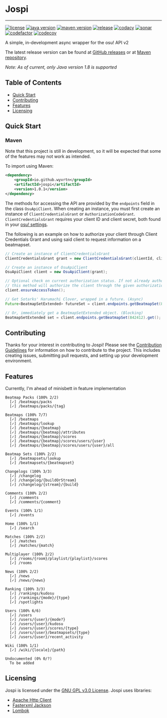 # Jospi

---

[![license][license img]][license]
[![java version](https://img.shields.io/badge/java-1.8-blue)](https://www.oracle.com/java/technologies/downloads/#java8)
[![maven version][mavenbadge img]][mavenbadge]
[![release][release img]][release]
[![codacy][codacy img]][codacy]
[![sonar][sonar img]][sonar]
[![codefactor][codefactor img]][codefactor]
[![codecov][codecov img]][codecov]

A simple, in-development async wrapper for the osu! API v2

The latest release version can be found at
[GitHub releases](https://github.com/wyvrtn/jospi/releases/)
or at [Maven repository](https://central.sonatype.com/artifact/io.github.wyvrtn/jospi/versions).

_Note: As of current, only Java version 1.8 is supported_

## Table of Contents

- [Quick Start](#quick-start)
- [Contributing](#contributing)
- [Features](#features)
- [Licensing](#licensing)

## Quick Start

### Maven

Note that this project is still in development, so it will be expected that some of the features may not work as intended.

To import using Maven:

```xml
<dependency>
    <groupId>io.github.wyvrtn</groupId>
    <artifactId>jospi</artifactId>
    <version>1.0.1</version>
</dependency>
```

The methods for accessing the API are provided by the `endpoints` field in the class `OsuApiClient`. When creating an instance, you must first create an instance of `ClientCredentialsGrant` or `AuthorizationCodeGrant`. `ClientCredentialsGrant` requires your client ID and client secret, both found in your [osu! settings](https://osu.ppy.sh/home/account/edit#oauth).

The following is an example on how to authorize your client through Client Credentials Grant and using said client to request information on a beatmapset.

```java
// Create an instance of ClientCredentialsGrant
ClientCredentialsGrant grant = new ClientCredentialsGrant(clientId, clientSecret);

// Create an instance of OsuApiClient
OsuApiClient client = new OsuApiClient(grant);

// Optional check on current authorization status. If not already authorized,
// this method will authorize the client through the given authorization grant.
client.ensureAccessToken();

// Get Sotarks' Harumachi Clover, wrapped in a future. (Async)
Future<BeatmapSetExtended> futureSet = client.endpoints.getBeatmapSet(842412);

// Or, immediately get a BeatmapSetExtended object. (Blocking)
BeatmapSetExtended set = client.endpoints.getBeatmapSet(842412).get();

```

## Contributing

Thanks for your interest in contributing to Jospi! Please see the
[Contribution Guidelines](https://github.com/wyvrtn/jospi/blob/master/CONTRIBUTING.md)
for information on how to contribute to the project. This includes creating issues, submitting pull
requests, and setting up your development environment.

## Features

Currently, I'm ahead of minisbett in feature implementation

```text
Beatmap Packs (100% 2/2)
  [✓] /beatmaps/packs
  [✓] /beatmaps/packs/{tag}

Beatmaps (100% 7/7)
  [✓] /beatmaps
  [✓] /beatmaps/lookup
  [✓] /beatmaps/{beatmap}
  [✓] /beatmaps/{beatmap}/attributes
  [✓] /beatmaps/{beatmap}/scores
  [✓] /beatmaps/{beatmap}/scores/users/{user}
  [✓] /beatmaps/{beatmap}/scores/users/{user}/all

Beatmap Sets (100% 2/2)
  [✓] /beatmapsets/lookup
  [✓] /beatmapsets/{beatmapset}

Changelogs (100% 3/3)
  [✓] /changelog
  [✓] /changelog/{buildOrStream}
  [✓] /changelog/{stream}/{build}

Comments (100% 2/2)
  [✓] /comments
  [✓] /comments/{comment}

Events (100% 1/1)
  [✓] /events

Home (100% 1/1)
  [✓] /search

Matches (100% 2/2)
  [✓] /matches
  [✓] /matches/{match}

Multiplayer (100% 2/2)
  [✓] /rooms/{room}/playlist/{playlist}/scores
  [✓] /rooms

News (100% 2/2)
  [✓] /news
  [✓] /news/{news}

Ranking (100% 3/3)
  [✓] /rankings/kudosu
  [✓] /rankings/{mode}/{type}
  [✓] /spotlights

Users (100% 6/6)
  [✓] /users
  [✓] /users/{user}/{mode?}
  [✓] /users/{user}/kudosu
  [✓] /users/{user}/scores/{type}
  [✓] /users/{user}/beatmapsets/{type}
  [✓] /users/{user}/recent_activity

Wiki (100% 1/1)
  [✓] /wiki/{locale}/{path}

Undocumented (0% 0/?)
  To be added
```

## Licensing

Jospi is licensed under the [GNU GPL v3.0 License](LICENSE).
Jospi uses libraries:

- [Apache Http Client](https://hc.apache.org/httpcomponents-client-5.4.x/index.html)
- [Fasterxml Jackson](https://github.com/FasterXML/jackson)
- [Lombok](https://projectlombok.org/)

[license]: https://www.gnu.org/licenses/gpl-3.0
[license img]: https://img.shields.io/badge/License-GPLv3-blue.svg
[mavenbadge]: https://central.sonatype.com/artifact/io.github.wyvrtn/jospi
[mavenbadge img]: https://img.shields.io/maven-central/v/io.github.wyvrtn/jospi
[release]: https://github.com/wyvrtn/jospi/releases/latest
[release img]: https://img.shields.io/github/v/release/wyvrtn/jospi?color=b67721
[codacy]: https://app.codacy.com/gh/wyvrtn/jospi/dashboard?utm_source=gh&utm_medium=referral&utm_content=&utm_campaign=Badge_grade
[codacy img]: https://app.codacy.com/project/badge/Grade/d82cfab8be7043a688f157342147021f
[sonar]: https://sonarcloud.io/summary/new_code?id=wyvrtn_jospi
[sonar img]: https://sonarcloud.io/api/project_badges/measure?project=wyvrtn_jospi&metric=sqale_index
[codecov]: https://codecov.io/gh/wyvrtn/wyvrtn
[codecov img]: https://codecov.io/gh/wyvrtn/wyvrtn/graph/badge.svg?token=ZSZO6U8PWB
[codefactor]: https://www.codefactor.io/repository/github/wyvrtn/jospi
[codefactor img]: https://www.codefactor.io/repository/github/wyvrtn/jospi/badge
